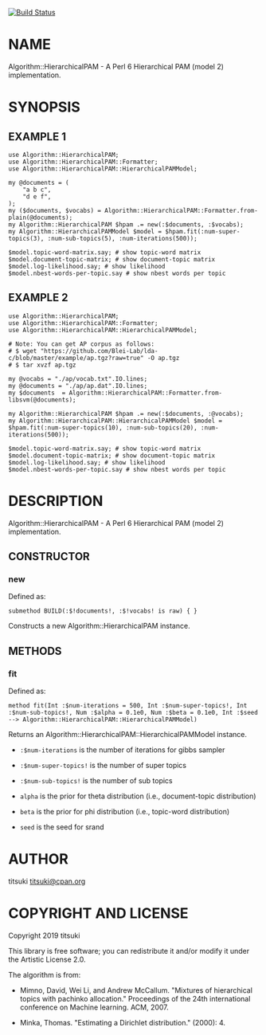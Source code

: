 [![Build Status](https://travis-ci.org/titsuki/p6-Algorithm-HierarchicalPAM.svg?branch=master)](https://travis-ci.org/titsuki/p6-Algorithm-HierarchicalPAM)

NAME
====

Algorithm::HierarchicalPAM - A Perl 6 Hierarchical PAM (model 2) implementation.

SYNOPSIS
========

EXAMPLE 1
---------

    use Algorithm::HierarchicalPAM;
    use Algorithm::HierarchicalPAM::Formatter;
    use Algorithm::HierarchicalPAM::HierarchicalPAMModel;

    my @documents = (
        "a b c",
        "d e f",
    );
    my ($documents, $vocabs) = Algorithm::HierarchicalPAM::Formatter.from-plain(@documents);
    my Algorithm::HierarchicalPAM $hpam .= new(:$documents, :$vocabs);
    my Algorithm::HierarchicalPAMModel $model = $hpam.fit(:num-super-topics(3), :num-sub-topics(5), :num-iterations(500));

    $model.topic-word-matrix.say; # show topic-word matrix
    $model.document-topic-matrix; # show document-topic matrix
    $model.log-likelihood.say; # show likelihood 
    $model.nbest-words-per-topic.say # show nbest words per topic

EXAMPLE 2
---------

    use Algorithm::HierarchicalPAM;
    use Algorithm::HierarchicalPAM::Formatter;
    use Algorithm::HierarchicalPAM::HierarchicalPAMModel;

    # Note: You can get AP corpus as follows:
    # $ wget "https://github.com/Blei-Lab/lda-c/blob/master/example/ap.tgz?raw=true" -O ap.tgz
    # $ tar xvzf ap.tgz

    my @vocabs = "./ap/vocab.txt".IO.lines;
    my @documents = "./ap/ap.dat".IO.lines;
    my $documents  = Algorithm::HierarchicalPAM::Formatter.from-libsvm(@documents);

    my Algorithm::HierarchicalPAM $hpam .= new(:$documents, :@vocabs);
    my Algorithm::HierarchicalPAM::HierarchicalPAMModel $model = $hpam.fit(:num-super-topics(10), :num-sub-topics(20), :num-iterations(500));

    $model.topic-word-matrix.say; # show topic-word matrix
    $model.document-topic-matrix; # show document-topic matrix
    $model.log-likelihood.say; # show likelihood 
    $model.nbest-words-per-topic.say # show nbest words per topic

DESCRIPTION
===========

Algorithm::HierarchicalPAM - A Perl 6 Hierarchical PAM (model 2) implementation.

CONSTRUCTOR
-----------

### new

Defined as:

    submethod BUILD(:$!documents!, :$!vocabs! is raw) { }

Constructs a new Algorithm::HierarchicalPAM instance.

METHODS
-------

### fit

Defined as:

    method fit(Int :$num-iterations = 500, Int :$num-super-topics!, Int :$num-sub-topics!, Num :$alpha = 0.1e0, Num :$beta = 0.1e0, Int :$seed --> Algorithm::HierarchicalPAM::HierarchicalPAMModel)

Returns an Algorithm::HierarchicalPAM::HierarchicalPAMModel instance.

  * `:$num-iterations` is the number of iterations for gibbs sampler

  * `:$num-super-topics!` is the number of super topics

  * `:$num-sub-topics!` is the number of sub topics

  * `alpha` is the prior for theta distribution (i.e., document-topic distribution)

  * `beta` is the prior for phi distribution (i.e., topic-word distribution)

  * `seed` is the seed for srand

AUTHOR
======

titsuki <titsuki@cpan.org>

COPYRIGHT AND LICENSE
=====================

Copyright 2019 titsuki

This library is free software; you can redistribute it and/or modify it under the Artistic License 2.0.

The algorithm is from:

  * Mimno, David, Wei Li, and Andrew McCallum. "Mixtures of hierarchical topics with pachinko allocation." Proceedings of the 24th international conference on Machine learning. ACM, 2007.

  * Minka, Thomas. "Estimating a Dirichlet distribution." (2000): 4.

